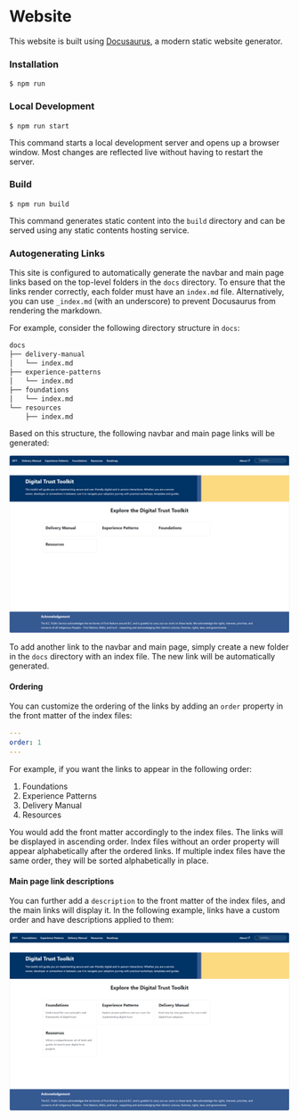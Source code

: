 # Website

This website is built using [Docusaurus](https://docusaurus.io/), a modern static website generator.

### Installation

```
$ npm run
```

### Local Development

```
$ npm run start
```

This command starts a local development server and opens up a browser window. Most changes are reflected live without having to restart the server.

### Build

```
$ npm run build
```

This command generates static content into the `build` directory and can be served using any static contents hosting service.

<!-- GitHub Actions have been set up for this therefore using the CLI is discouraged -->
<!-- ### Deployment

Using SSH:

```
$ USE_SSH=true npm run deploy
```

Not using SSH:

```
$ GIT_USER=<Your GitHub username> npm run deploy
```

If you are using GitHub pages for hosting, this command is a convenient way to build the website and push to the `gh-pages` branch. -->


### Autogenerating Links

This site is configured to automatically generate the navbar and main page links based on the top-level folders in the `docs` directory. To ensure that the links render correctly, each folder must have an `index.md` file. Alternatively, you can use `_index.md` (with an underscore) to prevent Docusaurus from rendering the markdown.

For example, consider the following directory structure in `docs`:

```
docs
├── delivery-manual
│   └── index.md
├── experience-patterns
│   └── index.md
├── foundations
│   └── index.md
└── resources
    ├── index.md
```

Based on this structure, the following navbar and main page links will be generated:

![](static/img/dtt-autogenerated-links.png)

To add another link to the navbar and main page, simply create a new folder in the `docs` directory with an index file. The new link will be automatically generated.

#### Ordering

You can customize the ordering of the links by adding an `order` property in the front matter of the index files:

```yaml
---
order: 1
---
```

For example, if you want the links to appear in the following order:

1. Foundations
2. Experience Patterns
3. Delivery Manual
4. Resources

You would add the front matter accordingly to the index files. The links will be displayed in ascending order. Index files without an order property will appear alphabetically after the ordered links. If multiple index files have the same order, they will be sorted alphabetically in place.

#### Main page link descriptions

You can further add a `description` to the front matter of the index files, and the main links will display it. In the following example, links have a custom order and have descriptions applied to them:

![](static/img/dtt-autogenerated-links-ordered-descriptions.png)
